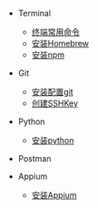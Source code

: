 - Terminal
  - [终端常用命令](terminal/终端常用命令.md)
  - [安装Homebrew](terminal/安装Homebrew.md)
  - [安装npm](terminal/安装npm.md)

- Git
  - [安装配置git](git/安装配置git.md)
  - [创建SSHKey](git/创建SSHKey.md)

- Python
  - [安装python](python/安装python.md)

- Postman

- Appium
  - [安装Appium](appium/安装Appium.md)